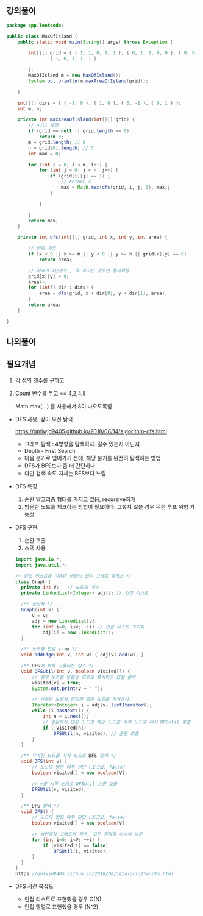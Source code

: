 

## 강의풀이

```java
package app.leetcode;

public class MaxOfIsland {
    public static void main(String[] args) throws Exception {

        int[][] grid = { { 1, 1, 0, 1, 1 }, { 0, 1, 1, 0, 0 }, { 0, 0, 0, 0, 0 }, { 1, 1, 0, 1, 1 }, { 1, 0, 1, 1, 1 },
                { 1, 0, 1, 1, 1 }

        };
        MaxOfIsland m = new MaxOfIsland();
        System.out.println(m.maxAreaOfIsland(grid));

    }

    int[][] dirs = { { -1, 0 }, { 1, 0 }, { 0, -1 }, { 0, 1 } };
    int m, n;

    private int maxAreaOfIsland(int[][] grid) {
        // null 체크
        if (grid == null || grid.length == 0)
            return 0;
        m = grid.length; // 6
        n = grid[0].length; // 5
        int max = 0;

        for (int i = 0; i < m; i++) {
            for (int j = 0; j < n; j++) {
                if (grid[i][j] == 1) {
                    // return 4
                    max = Math.max(dfs(grid, i, j, 0), max);
                }

            }

        }
        return max;
    }

    private int dfs(int[][] grid, int x, int y, int area) {

        // 범위 체크
        if (x < 0 || x >= m || y < 0 || y >= n || grid[x][y] == 0)
            return area;

        // 좌표가 1인경우 , 즉 육지인 경우만 들어왔음.
        grid[x][y] = 0;
        area++;
        for (int[] dir : dirs) {
            area = dfs(grid, x + dir[0], y + dir[1], area);
        }
        return area;
    }

}

```

## 나의풀이



## 필요개념

1. 각 섬의 갯수를 구하고

2. Count 변수를 두고 == 4,2,4,8

   Math.max(...) 를 사용해서 8이 나오도록함

- DFS 사용, 깊이 우선 탐색

  https://gmlwjd9405.github.io/2018/08/14/algorithm-dfs.html

  - 그래프 탐색 : 4방향을 탐색하자. 갈수 있는지 아닌지
  - Depth - First Search
  - 다음 분기로 넘어가기 전에, 해당 분기를 완전히 탐색하는 방법
  - DFS가 BFS보다 좀 더 간단하다.
  - 다만 검색 속도 자체는 BFS보다 느림.



- DFS 특징
  1. 순환 알고리즘 형태를 가지고 있음, recursive하게
  2. 방문한 노드를 체크하는 방법이 필요하다. 그렇지 않을 경우 무한 루프 위험 가능성

- DFS 구현

  1. 순환 호출
  2. 스택 사용

  ```java
  import java.io.*;
  import java.util.*;
  
  /* 인접 리스트를 이용한 방향성 있는 그래프 클래스 */
  class Graph {
    private int V;   // 노드의 개수
    private LinkedList<Integer> adj[]; // 인접 리스트
  
    /** 생성자 */
    Graph(int v) {
        V = v;
        adj = new LinkedList[v];
        for (int i=0; i<v; ++i) // 인접 리스트 초기화
            adj[i] = new LinkedList();
    }
  
    /** 노드를 연결 v->w */
    void addEdge(int v, int w) { adj[v].add(w); }
  
    /** DFS에 의해 사용되는 함수 */
    void DFSUtil(int v, boolean visited[]) {
        // 현재 노드를 방문한 것으로 표시하고 값을 출력
        visited[v] = true;
        System.out.print(v + " ");
  
        // 방문한 노드와 인접한 모든 노드를 가져온다.
        Iterator<Integer> i = adj[v].listIterator();
        while (i.hasNext()) {
            int n = i.next();
            // 방문하지 않은 노드면 해당 노드를 시작 노드로 다시 DFSUtil 호출
            if (!visited[n])
                DFSUtil(n, visited); // 순환 호출
        }
    }
  
    /** 주어진 노드를 시작 노드로 DFS 탐색 */
    void DFS(int v) {
        // 노드의 방문 여부 판단 (초깃값: false)
        boolean visited[] = new boolean[V];
  
        // v를 시작 노드로 DFSUtil 순환 호출
        DFSUtil(v, visited);
    }
  
    /** DFS 탐색 */
    void DFS() {
        // 노드의 방문 여부 판단 (초깃값: false)
        boolean visited[] = new boolean[V];
  
        // 비연결형 그래프의 경우, 모든 정점을 하나씩 방문
        for (int i=0; i<V; ++i) {
            if (visited[i] == false)
                DFSUtil(i, visited);
        }
    }
  }
  https://gmlwjd9405.github.io/2018/08/14/algorithm-dfs.html
  ```

  

- DFS 시간 복잡도
  - 인접 리스트로 표현했을 경우 O(N)
  - 인접 행렬로 표현했을 경우 (N^2)

